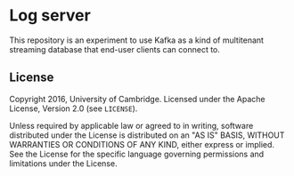 Log server
==========

This repository is an experiment to use Kafka as a kind of multitenant streaming database that
end-user clients can connect to.

License
-------

Copyright 2016, University of Cambridge.
Licensed under the Apache License, Version 2.0 (see `LICENSE`).

Unless required by applicable law or agreed to in writing, software distributed under the License is
distributed on an "AS IS" BASIS, WITHOUT WARRANTIES OR CONDITIONS OF ANY KIND, either express or
implied. See the License for the specific language governing permissions and limitations under the
License.
